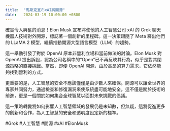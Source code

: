 ```yaml
---
title:  "馬斯克宣布xAI將開源"
date:   2024-03-19 10:00:00 +0800
---
```


確實令人興奮的消息！Elon Musk 宣布將使他的人工智慧公司 xAI 的 Grok 聊天機器人技術對外開源，標誌著一個創新的里程碑。這一決策跟隨了 Meta 釋出他們的 LLaMA 2 模型，繼續推動開源大型語言模型（LLM）的趨勢。

這一舉動引發了對於 OpenAI 原本非營利立場和當前做法的討論。Elon Musk 對 OpenAI 提出訴訟，認為公司名稱中的“Open”已不再反映其行為，似乎是對其閉源策略的直接挑戰。當然，即便 OpenAI 開源，由於高昂的算力需求，它依然能夠找到營利的方式。

更重要的是，人工智慧的安全不應該僅僅是由少數人來確保。開源可以讓全世界的專家共同努力，通過檢查和修復漏洞來使系統盡可能地安全。這不僅是關於技術的前進，更是一個關於如何集合全球智慧以面對未來挑戰的倡議。

這一策略轉變將如何影響人工智慧領域的發展仍是未知數，但無疑，這將促進更多的創新和合作，為人工智慧的安全和透明度設定新的標準。

#Grok #人工智慧 #開源 #xAI #ElonMusk